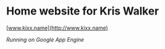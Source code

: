 Home website for Kris Walker
============================

[www.kixx.name](http://www.kixx.name)

*Running on Google App Engine*
